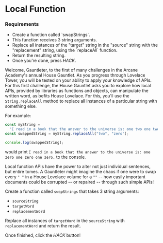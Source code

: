 # Local Function

<div class="aside">
<h3>Requirements</h3>
<ul>
  <li>Create a function called `swapStrings`.</li>
  <li>This function receives 3 string arguments.</li>
  <li>Replace all instances of the "target" string in the "source" string with the "replacement" string, using the `replaceAll` function.</li>
  <li>Return the resulting string.</li>
  <li>Once you're done, press <em>HACK</em>.</li>
</ul>
</div>

Welcome, Gauntleter, to the first of many challenges in the Arcane Academy's annual House Gauntlet. As you progress through Lovelace Tower, you will be tested on your ability to apply your knowledge of APIs. For this first challenge, the House Gauntlet asks you to explore how local APIs, provided by libraries as functions and objects, can manipulate the written word, as befits House Lovelace. For this, you'll use the `String.replaceAll` method to replace all instances of a particular string with something else.

For example:

```js
const myString =
  "I read in a book that the answer to the universe is: one two one two one two.";
const swappedString = myString.replaceAll("two", "zero");

console.log(swappedString);
```

would print `I read in a book that the answer to the universe is: one zero one zero one zero.` to the console.

Local function APIs have the power to alter not just individual sentences, but entire tomes. A Gauntleter might imagine the chaos if one were to swap every `" "` in a House Lovelace volume for a `""` -- how easily important documents could be corrupted -- or repaired -- through such simple APIs!

Create a function called `swapStrings` that takes 3 string arguments:

- `sourceString`
- `targetWord`
- `replacementWord`

Replace all instances of `targetWord` in the `sourceString` with `replacementWord` and return the result.

Once finished, click the _HACK_ button!
